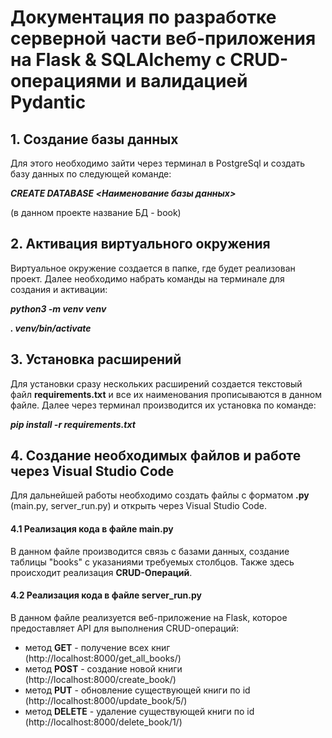 # Документация по разработке серверной части веб-приложения на Flask & SQLAlchemy с CRUD-операциями и валидацией Pydantic

## 1. Создание базы данных

Для этого необходимо зайти через терминал в PostgreSql и создать базу данных по следующей команде:

***CREATE DATABASE <Наименование базы данных>***

(в данном проекте название БД - book)


## 2. Активация виртуального окружения

Виртуальное окружение создается в папке, где будет реализован проект. Далее необходимо набрать команды на терминале для создания и активации:

***python3 -m venv venv***

***. venv/bin/activate***

## 3. Установка расширений

Для установки сразу нескольких расширений создается текстовый файл **requirements.txt** и все их наименования прописываются в данном файле. Далее через терминал производится их установка по команде:

***pip install -r requirements.txt***

## 4. Создание необходимых файлов и работе через Visual Studio Code

Для дальнейшей работы необходимо создать файлы с форматом **.py** (main.py, server_run.py) и открыть через Visual Studio Code.

#### 4.1 Реализация кода в файле main.py

В данном файле производится связь с базами данных, создание таблицы "books" с указаниями требуемых столбцов. Также здесь происходит реализация **CRUD-Операций**.

#### 4.2 Реализация кода в файле server_run.py

В данном файле реализуется веб-приложение на Flask, которое предоставляет API для выполнения CRUD-операций:
- метод **GET** - получение всех книг (http://localhost:8000/get_all_books/)
- метод **POST** - создание новой книги (http://localhost:8000/create_book/)
-  метод **PUT** - обновление существующей книги по id (http://localhost:8000/update_book/5/)
- метод **DELETE** - удаление существующей книги по id (http://localhost:8000/delete_book/1/)